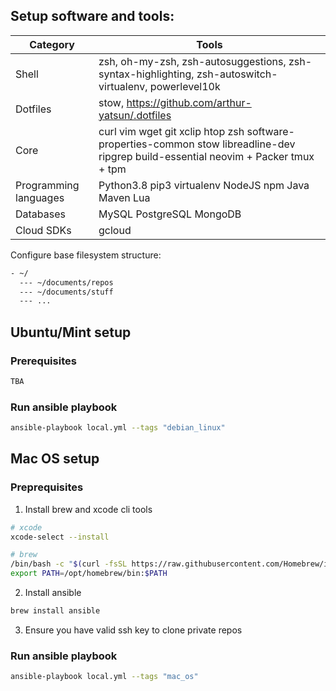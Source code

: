 
## Setup software and tools:
| Category             | Tools                                                                                                                               |
|----------------------|-------------------------------------------------------------------------------------------------------------------------------------|
| Shell                | zsh, oh-my-zsh, zsh-autosuggestions, zsh-syntax-highlighting, zsh-autoswitch-virtualenv, powerlevel10k                              |
| Dotfiles             | stow, https://github.com/arthur-yatsun/.dotfiles                                                                                    |
| Core                 | curl vim wget git xclip htop zsh software-properties-common stow libreadline-dev ripgrep build-essential neovim + Packer tmux + tpm |
| Programming languages | Python3.8 pip3 virtualenv NodeJS npm Java Maven Lua                                                                                 |
| Databases            | MySQL PostgreSQL MongoDB                                                                                                            |
| Cloud SDKs           | gcloud                                                                                                                              |

Configure base filesystem structure:
```bash
- ~/ 
  --- ~/documents/repos
  --- ~/documents/stuff
  --- ...
```

## Ubuntu/Mint setup

### Prerequisites

```bash
TBA
```

### Run ansible playbook

```bash
ansible-playbook local.yml --tags "debian_linux"
```

## Mac OS setup

### Preprequisites
1. Install brew and xcode cli tools
```bash
# xcode
xcode-select --install

# brew
/bin/bash -c "$(curl -fsSL https://raw.githubusercontent.com/Homebrew/install/master/install.sh)"
export PATH=/opt/homebrew/bin:$PATH
```

2. Install ansible

```bash
brew install ansible
```

3. Ensure you have valid ssh key to clone private repos

### Run ansible playbook

```bash
ansible-playbook local.yml --tags "mac_os"
```

